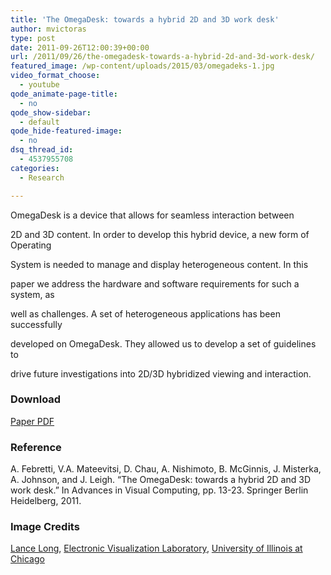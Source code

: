 ```yaml
---
title: 'The OmegaDesk: towards a hybrid 2D and 3D work desk'
author: mvictoras
type: post
date: 2011-09-26T12:00:39+00:00
url: /2011/09/26/the-omegadesk-towards-a-hybrid-2d-and-3d-work-desk/
featured_image: /wp-content/uploads/2015/03/omegadeks-1.jpg
video_format_choose:
  - youtube
qode_animate-page-title:
  - no
qode_show-sidebar:
  - default
qode_hide-featured-image:
  - no
dsq_thread_id:
  - 4537955708
categories:
  - Research

---
```

OmegaDesk is a device that allows for seamless interaction between
  
2D and 3D content. In order to develop this hybrid device, a new form of Operating
  
System is needed to manage and display heterogeneous content. In this
  
paper we address the hardware and software requirements for such a system, as
  
well as challenges. A set of heterogeneous applications has been successfully
  
developed on OmegaDesk. They allowed us to develop a set of guidelines to
  
drive future investigations into 2D/3D hybridized viewing and interaction.

### Download

<span data-type="normal"  class="qode_icon_shortcode  q_font_awsome_icon   " style=" "><i class="qode_icon_font_awesome fa fa-file-pdf-o qode_icon_element" style="" ></i></span> [Paper PDF][1]

### Reference

A. Febretti, V.A. Mateevitsi, D. Chau, A. Nishimoto, B. McGinnis, J. Misterka, A. Johnson, and J. Leigh. &#8220;The OmegaDesk: towards a hybrid 2D and 3D work desk.&#8221; In Advances in Visual Computing, pp. 13-23. Springer Berlin Heidelberg, 2011.

### Image Credits

[Lance Long][2], [Electronic Visualization Laboratory][3], [University of Illinois at Chicago][4]

 [1]: http://www.vmateevitsi.com/wp-content/uploads/2015/03/isvc11_febretti.pdf
 [2]: http://www.lancesstudio.com/
 [3]: http://www.evl.uic.edu
 [4]: http://www.uic.edu